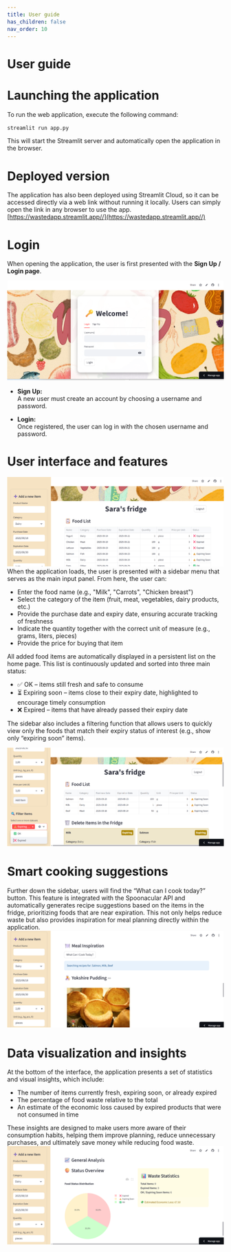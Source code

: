 ```yaml
---
title: User guide
has_children: false
nav_order: 10
---
```


# User guide

# Launching the application
To run the web application, execute the following command:

```bash
streamlit run app.py
```
This will start the Streamlit server and automatically open the application in the browser.

# Deployed version

The application has also been deployed using Streamlit Cloud, so it can be accessed directly via a web link without running it locally.
Users can simply open the link in any browser to use the app.
[https://wastedapp.streamlit.app//](https://wastedapp.streamlit.app//)

# Login
When opening the application, the user is first presented with the **Sign Up / Login page**.

![Interface](login.png)

- **Sign Up:**  
  A new user must create an account by choosing a username and password.  
 
- **Login:**  
  Once registered, the user can log in with the chosen username and password. 


# User interface and features
![Interface](homepage.png)
When the application loads, the user is presented with a sidebar menu that serves as the main input panel. From here, the user can:
- Enter the food name (e.g., "Milk", "Carrots", "Chicken breast")
- Select the category of the item (fruit, meat, vegetables, dairy products, etc.)
- Provide the purchase date and expiry date, ensuring accurate tracking of freshness
- Indicate the quantity together with the correct unit of measure (e.g., grams, liters, pieces)
- Provide the price for buying that item

All added food items are automatically displayed in a persistent list on the home page. This list is continuously updated and sorted into three main status:
- ✅ OK – items still fresh and safe to consume
- ⏳ Expiring soon – items close to their expiry date, highlighted to encourage timely consumption
- ❌ Expired – items that have already passed their expiry date

The sidebar also includes a filtering function that allows users to quickly view only the foods that match their expiry status of interest (e.g., show only “expiring soon” items).

![Filter](filter.png)

# Smart cooking suggestions
Further down the sidebar, users will find the “What can I cook today?” button.
This feature is integrated with the Spoonacular API and automatically generates recipe suggestions based on the items in the fridge, prioritizing foods that are near expiration.
This not only helps reduce waste but also provides inspiration for meal planning directly within the application.
![Meal inspiration](recipe.png)

# Data visualization and insights
At the bottom of the interface, the application presents a set of statistics and visual insights, which include:
- The number of items currently fresh, expiring soon, or already expired
- The percentage of food waste relative to the total
- An estimate of the economic loss caused by expired products that were not consumed in time

These insights are designed to make users more aware of their consumption habits, helping them improve planning, reduce unnecessary purchases, and ultimately save money while reducing food waste.
![Statistics](statistics.png)